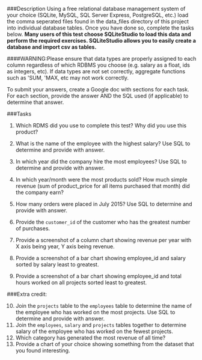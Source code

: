 ###Description
Using a free relational database management system of your choice (SQLite, MySQL, SQL Server Express, PostgreSQL, etc.) load the comma seperated files found in the data_files directory of this project into individual database tables. Once you have done so, complete the tasks below. **Many users of this test choose SQLiteStudio to load this data and perform the required exercises. SQLiteStudio allows you to easily create a database and import csv as tables.**

####WARNING:Please ensure that data types are properly assigned to each column regardless of which RDBMS you choose (e.g. salary as a float, ids as integers, etc). If data types are not set correctly, aggregate functions such as 'SUM, 'MAX, etc may not work correctly.

To submit your answers, create a Google doc with sections for each task. For each section, provide the answer AND the SQL used (if applicable) to determine that answer.

###Tasks

1. Which RDMS did you use to complete this test? Why did you use this product?

2. What is the name of the employee with the highest salary? Use SQL to determine and provide with answer.

3. In which year did the company hire the most employees? Use SQL to determine and provide with answer.

4. In which year/month were the most products sold? How much simple revenue (sum of product_price for all items purchased that month) did the company earn?

5. How many orders were placed in July 2015? Use SQL to determine and provide with answer.

6. Provide the `customer_id` of the customer who has the greatest number of purchases.

7. Provide a screenshot of a column chart showing revenue per year with X axis being year, Y axis being revenue.

8. Provide a screenshot of a bar chart showing employee_id and salary sorted by salary least to greatest.

9. Provide a screenshot of a bar chart showing employee_id and total hours worked on all projects sorted least to greatest.

###Extra credit:

10. Join the `projects` table to the `employees` table to determine the name of the employee who has worked on the most projects. Use SQL to determine and provide with answer.
11. Join the `employees`, `salary` and `projects` tables together to determine salary of the employee who has worked on the fewest projects.
12. Which category has generated the most revenue of all time?
13. Provide a chart of your choice showing something from the dataset that you found interesting.

